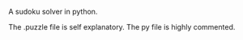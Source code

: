 A sudoku solver in python. 

The .puzzle file is self explanatory. The py file is highly commented.
